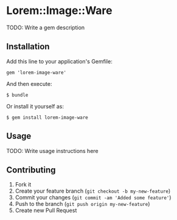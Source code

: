 # Lorem::Image::Ware

TODO: Write a gem description

## Installation

Add this line to your application's Gemfile:

    gem 'lorem-image-ware'

And then execute:

    $ bundle

Or install it yourself as:

    $ gem install lorem-image-ware

## Usage

TODO: Write usage instructions here

## Contributing

1. Fork it
2. Create your feature branch (`git checkout -b my-new-feature`)
3. Commit your changes (`git commit -am 'Added some feature'`)
4. Push to the branch (`git push origin my-new-feature`)
5. Create new Pull Request
